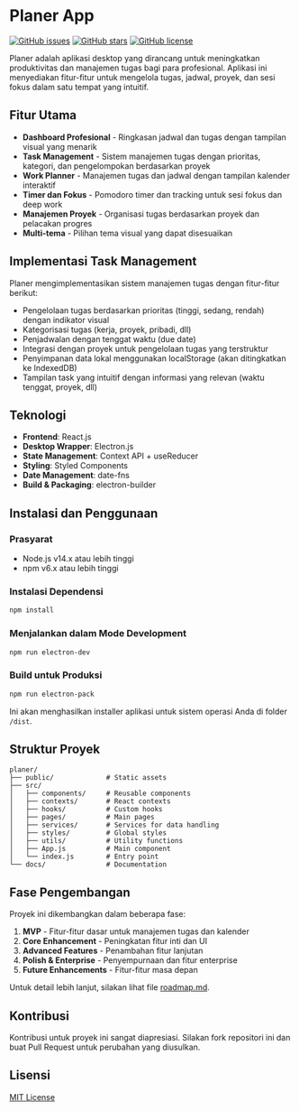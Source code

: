 # Planer App

[![GitHub issues](https://img.shields.io/github/issues/abangacle/Planer)](https://github.com/abangacle/Planer/issues)
[![GitHub stars](https://img.shields.io/github/stars/abangacle/Planer)](https://github.com/abangacle/Planer/stargazers)
[![GitHub license](https://img.shields.io/github/license/abangacle/Planer)](https://github.com/abangacle/Planer/blob/master/LICENSE)

Planer adalah aplikasi desktop yang dirancang untuk meningkatkan produktivitas dan manajemen tugas bagi para profesional. Aplikasi ini menyediakan fitur-fitur untuk mengelola tugas, jadwal, proyek, dan sesi fokus dalam satu tempat yang intuitif.

## Fitur Utama

- **Dashboard Profesional** - Ringkasan jadwal dan tugas dengan tampilan visual yang menarik
- **Task Management** - Sistem manajemen tugas dengan prioritas, kategori, dan pengelompokan berdasarkan proyek
- **Work Planner** - Manajemen tugas dan jadwal dengan tampilan kalender interaktif
- **Timer dan Fokus** - Pomodoro timer dan tracking untuk sesi fokus dan deep work
- **Manajemen Proyek** - Organisasi tugas berdasarkan proyek dan pelacakan progres
- **Multi-tema** - Pilihan tema visual yang dapat disesuaikan

## Implementasi Task Management

Planer mengimplementasikan sistem manajemen tugas dengan fitur-fitur berikut:

- Pengelolaan tugas berdasarkan prioritas (tinggi, sedang, rendah) dengan indikator visual
- Kategorisasi tugas (kerja, proyek, pribadi, dll)
- Penjadwalan dengan tenggat waktu (due date)
- Integrasi dengan proyek untuk pengelolaan tugas yang terstruktur
- Penyimpanan data lokal menggunakan localStorage (akan ditingkatkan ke IndexedDB)
- Tampilan task yang intuitif dengan informasi yang relevan (waktu tenggat, proyek, dll)

## Teknologi

- **Frontend**: React.js
- **Desktop Wrapper**: Electron.js
- **State Management**: Context API + useReducer
- **Styling**: Styled Components
- **Date Management**: date-fns
- **Build & Packaging**: electron-builder

## Instalasi dan Penggunaan

### Prasyarat

- Node.js v14.x atau lebih tinggi
- npm v6.x atau lebih tinggi

### Instalasi Dependensi

```bash
npm install
```

### Menjalankan dalam Mode Development

```bash
npm run electron-dev
```

### Build untuk Produksi

```bash
npm run electron-pack
```

Ini akan menghasilkan installer aplikasi untuk sistem operasi Anda di folder `/dist`.

## Struktur Proyek

```
planer/
├── public/             # Static assets
├── src/
│   ├── components/     # Reusable components
│   ├── contexts/       # React contexts
│   ├── hooks/          # Custom hooks
│   ├── pages/          # Main pages
│   ├── services/       # Services for data handling
│   ├── styles/         # Global styles
│   ├── utils/          # Utility functions
│   ├── App.js          # Main component
│   └── index.js        # Entry point
└── docs/               # Documentation
```

## Fase Pengembangan

Proyek ini dikembangkan dalam beberapa fase:

1. **MVP** - Fitur-fitur dasar untuk manajemen tugas dan kalender
2. **Core Enhancement** - Peningkatan fitur inti dan UI
3. **Advanced Features** - Penambahan fitur lanjutan
4. **Polish & Enterprise** - Penyempurnaan dan fitur enterprise
5. **Future Enhancements** - Fitur-fitur masa depan

Untuk detail lebih lanjut, silakan lihat file [roadmap.md](docs/roadmap.md).

## Kontribusi

Kontribusi untuk proyek ini sangat diapresiasi. Silakan fork repositori ini dan buat Pull Request untuk perubahan yang diusulkan.

## Lisensi

[MIT License](LICENSE) 